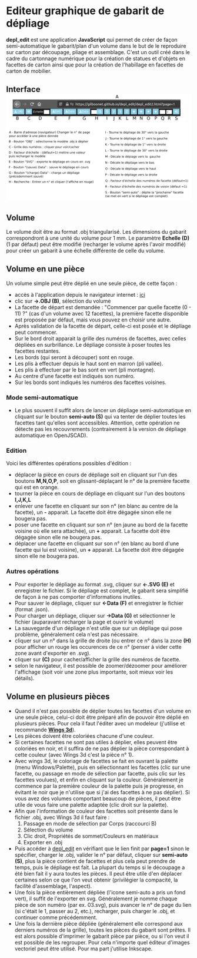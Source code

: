 # Editeur graphique de gabarit de dépliage
**depl_edit** est une application **JavaScript** qui permet de créer de façon semi-automatique le gabarit/plan d'un volume dans le but de le reproduire sur carton par découpage, pliage et assemblage. C'est un outil créé dans le cadre du cartonnage numérique pour la création de statues et d'objets en facettes de carton ainsi que pour la création de l'habillage en facettes de carton de mobilier.
## Interface ![](depl_interface.png)

## Volume
Le volume doit être au format .obj triangularisé. Les dimensions du gabarit correspondront à une unité du volume pour 1 mm. Le paramètre **Echelle (D)** (1 par défaut) peut être modifié (recharger le volume après l'avoir modifié) pour créer un gabarit à une échelle différente de celle du volume.

## Volume en une pièce
Un volume simple peut être déplié en une seule pièce, de cette façon :
- accès à l'application depuis le navigateur internet : [ici](https://gilboonet.github.io/depl_edit/depl_edit2.html?page=1)
- clic sur **->.OBJ (B)**, sélection du volume
- La facette de départ est demandée : "Commencer par quelle facette (0 - 11) ?" (cas d'un volume avec 12 facettes), la première facette disponible est proposée par défaut, mais vous pouvez en choisir une autre.
- Après validation de la facette de départ, celle-ci est posée et le dépliage peut commencer.
- Sur le bord droit apparait la grille des numéros de facettes, avec celles dépliées en surbrillance. Le dépliage consiste à poser toutes les facettes restantes.
- Les bords (qui seront à découper) sont en rouge.
- Les plis à effectuer depuis le haut sont en marron (pli vallée).
- Les plis à effectuer par le bas sont en vert (pli montagne).
- Au centre d'une facette est indiqués son numéro.
- Sur les bords sont indiqués les numéros des facettes voisines.

### Mode semi-automatique
- Le plus souvent il suffit alors de lancer un dépliage semi-automatique en cliquant sur le bouton **semi-auto (S)** qui va tenter de déplier toutes les facettes tant qu'elles sont accessibles. Attention, cette opération ne détecte pas les recouvrements (contrairement à la version de dépliage automatique en OpenJSCAD).

### Edition
Voici les différentes opérations possibles d'édition :
- déplacer la pièce en cours de dépliage soit en cliquant sur l'un des boutons **M,N,O,P**, soit en glissant-déplaçant le n° de la première facette qui est en orange.
- tourner la pièce en cours de dépliage en cliquant sur l'un des boutons **I,J,K,L**
- enlever une facette en cliquant sur son n° (en blanc au centre de la facette), un **-** apparait. La facette doit être dégagée sinon elle ne bougera pas.
- poser une facette en cliquant sur son n° (en jaune au bord de la facette voisine où elle sera attachée), un **+** apparait. La facette doit être dégagée sinon elle ne bougera pas.
- déplacer une facette en cliquant sur son n° (en blanc au bord d'une facette qui lui est voisine), un **+** apparait. La facette doit être dégagée sinon elle ne bougera pas.

### Autres opérations
- Pour exporter le dépliage au format .svg, cliquer sur **<-.SVG (E)** et enregistrer le fichier. Si le dépliage est complet, le gabarit sera simplifié de façon à ne pas comporter d'informations inutiles.
- Pour sauver le dépliage, cliquer sur **<-Data (F)** et enregistrer le fichier (format .json).
- Pour charger un dépliage, cliquer sur **->Data (G)** et sélectionner le fichier (auparavant recharger la page et ouvrir le volume)
- La sauvegarde d'un dépliage n'est utile que sur un dépliage qui pose problème, généralement cela n'est pas nécessaire.
- cliquer sur un n° dans la grille de droite (ou entrer ce n° dans la zone **(H)** pour afficher un rouge les occurences de ce n° (penser à vider cette zone avant d'exporter en .svg).
- cliquer sur **(C)** pour cacher/afficher la grille des numéros de facette.
- selon le navigateur, il est possible de zoomer/dézoomer pour améliorer l'affichage (soit voir une zone plus importante, soit mieux voir les détails).
 
## Volume en plusieurs pièces
- Quand il n'est pas possible de déplier toutes les facettes d'un volume en une seule pièce, celui-ci doit être préparé afin de pouvoir être déplié en plusieurs pièces. Pour cela il faut l'éditer avec un modeleur (j'utilise et recommande [**Wings 3d**](http://www.wings3d.com/)).
- Les pièces doivent être coloriées chacune d'une couleur.
- Si certaines facettes ne sont pas utiles à déplier, elles peuvent être coloriées en noir, et il suffira de ne pas déplier la pièce correspondant à cette couleur (avec Wings 3d c'est la pièce n° 1).
- Avec wings 3d, le coloriage de facettes se fait en ouvrant la palette (menu Windows/Palette), puis en sélectionnant les facettes (clic sur une facette, ou passage en mode de sélection par facette, puis clic sur les facettes voulues), et enfin en cliquant sur la couleur. Généralement je commence par la première couleur de la palette puis je progresse, en évitant le noir que je n'utilise que si j'ai des facettes à ne pas déplier). Si vous avez des volumes comportant beaucoup de pièces, il peut être utile de vous faire une palette adaptée (clic droit sur la palette).
- Afin que l'information de couleur des facettes soit présente dans le fichier .obj, avec Wings 3d il faut faire :
  1. Passage en mode de sélection par Corps (raccourci B)
  2. Sélection du volume
  3. Clic droit, Propriétés de sommet/Couleurs en matériaux
  4. Exporter en .obj
- Puis accéder à [depl_edit](https://gilboonet.github.io/depl_edit/depl_edit2.html?page=1) en vérifiant que le lien finit par **page=1** sinon le spécifier, charger le .obj, valider le n° par défaut, cliquer sur **semi-auto (S)**, plus la pièce contient de facettes et plus cela peut prendre de temps, puis le dépliage est fait. La plupart du temps si le découpage a été bien fait il y aura toutes les pièces. Il peut être utile d'en déplacer certaines selon ce que l'on veut obtenir (privilégier la compacité, la facilité d'assemblage, l'aspect).
- Une fois la pièce entièrement dépliée (l'icone semi-auto a pris un fond vert), il suffit de l'exporter en svg. Généralement je nomme chaque pièce de son numéro (par ex. 03.svg), puis avancer le n° de page du lien (si c'était le 1, passer au 2, etc.), recharger, puis charger le .obj, et continuer comme précédemment.
- Une fois la dernière pièce dépliée (généralement elle correspond aux derniers numéros de la grille), toutes les pièces du gabarit sont prêtes. Il est alors possible d'imprimer le gabarit pièce par pièce, ou si l'on veut il est possible de les regrouper. Pour cela n'importe quel éditeur d'images vectoriel peut être utilisé. Pour ma part j'utilise Inkscape.
